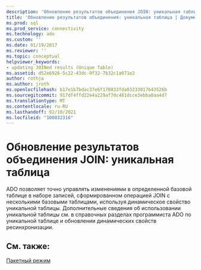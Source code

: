 ```yaml
---
description: 'Обновление результатов объединения JOIN: уникальная таблица'
title: 'Обновление результатов объединения: уникальная таблица | Документация Майкрософт'
ms.prod: sql
ms.prod_service: connectivity
ms.technology: ado
ms.custom: ''
ms.date: 01/19/2017
ms.reviewer: ''
ms.topic: conceptual
helpviewer_keywords:
- updating JOINed results (Unique Table)
ms.assetid: d52e6926-5c22-43dc-9f32-7b32c1a071e2
author: rothja
ms.author: jroth
ms.openlocfilehash: b17e1b7bdac37e6f170833fda83233017643526b
ms.sourcegitcommit: 917df4ffd22e4a229af7dc481dcce3ebba0aa4d7
ms.translationtype: MT
ms.contentlocale: ru-RU
ms.lasthandoff: 02/10/2021
ms.locfileid: "100032316"
---
```

# <a name="updating-joined-results-unique-table"></a>Обновление результатов объединения JOIN: уникальная таблица
ADO позволяет точно управлять изменениями в определенной базовой таблице в наборе записей, сформированном операцией JOIN с несколькими базовыми таблицами, используя динамическое свойство уникальной таблицы. Дополнительные сведения об использовании уникальной таблицы см. в справочных разделах программиста ADO по уникальной таблице и обновлении динамических свойств ресинхронизации.  
  
## <a name="see-also"></a>См. также:  
 [Пакетный режим](../../../ado/guide/data/batch-mode.md)
